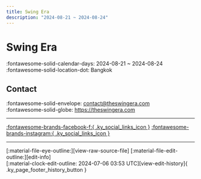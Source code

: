 ```yaml
---
title: Swing Era
description: "2024-08-21 ~ 2024-08-24"
---
```


# Swing Era 

:fontawesome-solid-calendar-days: 2024-08-21 ~ 2024-08-24  
:fontawesome-solid-location-dot: Bangkok  

## Contact

:fontawesome-solid-envelope: <contact@theswingera.com>  
:fontawesome-solid-globe: <https://theswingera.com>  

---

 [:fontawesome-brands-facebook-f:{ .ky_social_links_icon }](https://www.facebook.com/swing.era.thailand) [:fontawesome-brands-instagram:{ .ky_social_links_icon }](https://instagram.com/swing.era.thailand)

---

<div class="ky_page_footer" markdown>
<div class="ky_page_footer_trailing" markdown="span">
[:material-file-eye-outline:][view-raw-source-file]
[:material-file-edit-outline:][edit-info]
</div>
<div class="ky_page_footer_leading" markdown="span">
[:material-clock-edit-outline: 2024-07-06 03:53 UTC][view-edit-history]{ .ky_page_footer_history_button }
</div>
</div>

[view-raw-source-file]: https://github.com/swingdance/events/blob/main/2024/th_TH/swing-era-2024.json "View Raw Source File"
[edit-info]: https://github.com/swingdance/events/issues/new?assignees=&labels=update+event&projects=&template=03-update_entity.yml&title=Update%20Event%3A%202024%2Fth_TH%20%E2%80%A2%20Swing%20Era&region=th_TH&year=2024&id=swing-era-2024&name=Swing%20Era&org_id= "Edit Info"

[view-edit-history]: https://github.com/swingdance/events/commits/main/2024/th_TH/swing-era-2024.json "View Edit History"
